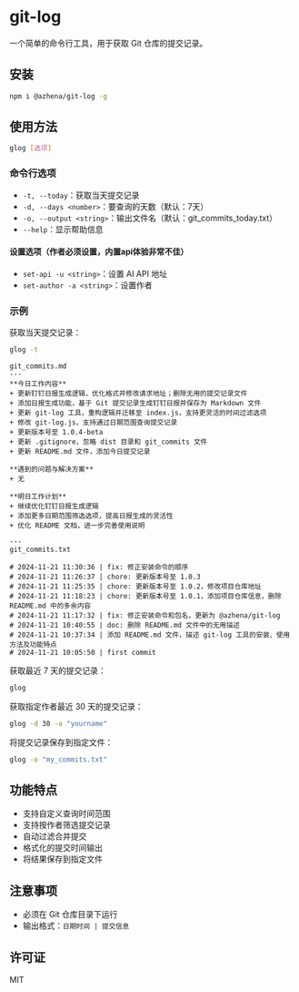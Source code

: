 # git-log

一个简单的命令行工具，用于获取 Git 仓库的提交记录。

## 安装

```bash
npm i @azhena/git-log -g 
```

## 使用方法

```bash
glog [选项]
```

### 命令行选项

* `-t, --today`：获取当天提交记录
* `-d, --days <number>`：要查询的天数（默认：7天）
* `-o, --output <string>`：输出文件名（默认：git_commits_today.txt）
* `--help`：显示帮助信息

#### 设置选项（作者必须设置，内置api体验非常不佳）

* `set-api -u <string>`：设置 AI API 地址
* `set-author -a <string>`：设置作者


### 示例

获取当天提交记录：

```bash
glog -t
```

```
git_commits.md
---
**今日工作内容**  
+ 更新钉钉日报生成逻辑，优化格式并修改请求地址；删除无用的提交记录文件  
+ 添加日报生成功能，基于 Git 提交记录生成钉钉日报并保存为 Markdown 文件  
+ 更新 git-log 工具，重构逻辑并迁移至 index.js，支持更灵活的时间过滤选项  
+ 修改 git-log.js，支持通过日期范围查询提交记录  
+ 更新版本号至 1.0.4-beta  
+ 更新 .gitignore，忽略 dist 目录和 git_commits 文件  
+ 更新 README.md 文件，添加今日提交记录  

**遇到的问题与解决方案**  
+ 无

**明日工作计划**  
+ 继续优化钉钉日报生成逻辑  
+ 添加更多日期范围筛选选项，提高日报生成的灵活性  
+ 优化 README 文档，进一步完善使用说明  

---
git_commits.txt

# 2024-11-21 11:30:36 | fix: 修正安装命令的顺序
# 2024-11-21 11:26:37 | chore: 更新版本号至 1.0.3
# 2024-11-21 11:25:35 | chore: 更新版本号至 1.0.2，修改项目仓库地址
# 2024-11-21 11:18:23 | chore: 更新版本号至 1.0.1，添加项目仓库信息，删除 README.md 中的多余内容
# 2024-11-21 11:17:32 | fix: 修正安装命令和包名，更新为 @azhena/git-log
# 2024-11-21 10:40:55 | doc: 删除 README.md 文件中的无用描述
# 2024-11-21 10:37:34 | 添加 README.md 文件，描述 git-log 工具的安装、使用方法及功能特点
# 2024-11-21 10:05:50 | first commit
```

获取最近 7 天的提交记录：

```bash
glog

```

获取指定作者最近 30 天的提交记录：

```bash
glog -d 30 -a "yourname"
```

将提交记录保存到指定文件：

```bash
glog -o "my_commits.txt"
```

## 功能特点

* 支持自定义查询时间范围
* 支持按作者筛选提交记录
* 自动过滤合并提交
* 格式化的提交时间输出
* 将结果保存到指定文件

## 注意事项

* 必须在 Git 仓库目录下运行
* 输出格式：`日期时间 | 提交信息`

## 许可证

MIT
